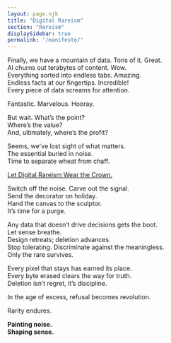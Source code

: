 ```yaml
---
layout: page.njk
title: "Digital Rareism"
section: "Rareism"
displaySidebar: true
permalink: '/manifesto/'
---
```


Finally, we have a mountain of data. Tons of it. Great.   
AI churns out terabytes of content. Wow.   
Everything sorted into endless tabs. Amazing.   
Endless facts at our fingertips. Incredible!   
Every piece of data screams for attention.

Fantastic. Marvelous. Hooray.

But wait. What’s the point?   
Where’s the value?   
And, ultimately, where’s the profit?

Seems, we've lost sight of what matters.   
The essential buried in noise.   
Time to separate wheat from chaff.

<ins>Let Digital Rareism Wear the Crown.</ins>

Switch off the noise. Carve out the signal.   
Send the decorator on holiday.   
Hand the canvas to the sculptor.   
It’s time for a purge.

Any data that doesn’t drive decisions gets the boot.   
Let sense breathe.   
Design retreats; deletion advances.   
Stop tolerating. Discriminate against the meaningless.   
Only the rare survives.

Every pixel that stays has earned its place.   
Every byte erased clears the way for truth.   
Deletion isn’t regret, it’s discipline.

In the age of excess, refusal becomes revolution.

Rarity endures.

**Painting noise.   
Shaping sense.**